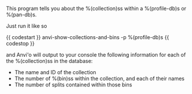 This program tells you about the %(collection)ss within a %(profile-db)s or %(pan-db)s. 

Just run it like so 

{{ codestart }}
anvi-show-collections-and-bins -p %(profile-db)s 
{{ codestop }}

and Anvi'o will output to your console the following information for each of the %(collection)ss in the database: 

* The name and ID of the collection
* The number of %(bin)ss within the collection, and each of their names
* The number of splits contained within those bins 
